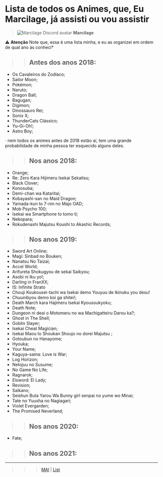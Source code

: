 # Lista de todos os Animes, que, Eu Marcilage, já assisti ou vou assistir
> ![Marcilage Discord avatar](https://cdn.discordapp.com/avatars/679384313980125184/a_7ed581299d04c1e29aa0beab2809bf85.gif?size=64) <span>**Marcilage**</span>


⚠️ **Atenção** Note que, essa é uma lista minha, e eu as organizei em ordem de qual ano às conheci*</br>

>> ## Antes dos anos 2018:
* Os Cavaleiros do Zodíaco;
* Sailor Moon;
* Pokémon;
* Naruto;
* Dragon Ball;
* Bagugan;
* Digimon;
* Dinossauro Rei;
* Sonix X;
* ThunderCats Clássico;
* Yu-Gi-Oh!;
* Astro  Boy;

· nem todos os animes antes de 2018 estão aí, tem uma grande probabilidade de minha pessoa ter esquecido alguns deles.

>> ## Nos anos 2018:
* Orange;
* Re: Zero Kara Hijimeru Isekai Sekaitsu;
* Black Clover;
* Konosuba;
* Demi-chan wa Kataritai;
* Kobayashi-san no Maid Dragon;
* Yamada-kun to 7-nin no Majo OAD;
* Mob Psycho 100;
* Isekai wa Smartphone to tomo ti;
* Nekopara;
* Rokudenashi Majutsu Koushi to Akashic Records;

>> ## Nos anos 2019:
* Sword Art Online;
* Magi: Sinbad no Bouken;
* Nanatsu No Taizai;
* Accel World;
* Arifureta Shokugyou de sekai Saikyou;
* Asobi ni Iku yo!;
* Darling in FranXX;
* IS: Infinite Strato
* Chouji Koukousei-tachi wa Isekai demo Youyuu de Ikinuku you desu! <!-- Nome grande prá porra! -->
* Chuunibyou demo koi ga shitei!;
* Death March kara Hajimeru Isekai Kyousoukyoku;
* Death Note;
* Dungeon ni deai o Motomeru no wa Machigatteiru Darou ka?;
* Ghost in The Shell;
* Goblin Slayer;
* Isekai Cheat Magician;
* Isekai Maou to Shoukan Shoujo no dorei Majutsu ;
* Gotoubun no Hanayome;
* Hyouka;
* Your Name;
* Kaguya-sama: Love is War;
* Log Horizon;
* Netojuu no Susume;
* No Game No Life;
* Ragnarok;
* Elsword: El Lady;
* Revision;
* Saikano;
* Seishun Buta Yarou Wa Bunny girl senpai no yume wo Minai;
* Tate no Yuusha no Nagiagari;
* Violet Evergarden;
* The Promised Neverland;

>> ## Nos anos 2020:
* Fate;

>> ## Nos anos 2021:

<!-- >> ## Nos anos 2022: -->

---

>>> [MAl](https://www.google.com/) | [List](https://www.google.com/)